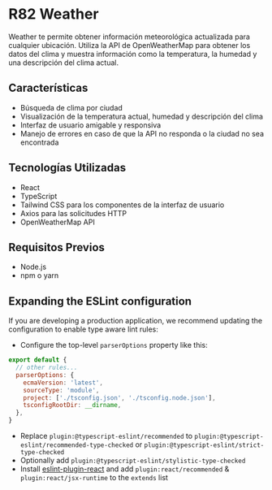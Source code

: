 # R82 Weather

Weather te permite obtener información meteorológica actualizada para cualquier ubicación.
Utiliza la API de OpenWeatherMap para obtener los datos del clima y muestra información como la temperatura, la humedad y una descripción del clima actual.

## Características

- Búsqueda de clima por ciudad
- Visualización de la temperatura actual, humedad y descripción del clima
- Interfaz de usuario amigable y responsiva
- Manejo de errores en caso de que la API no responda o la ciudad no sea encontrada

## Tecnologías Utilizadas

- React
- TypeScript
- Tailwind CSS para los componentes de la interfaz de usuario
- Axios para las solicitudes HTTP
- OpenWeatherMap API

## Requisitos Previos

- Node.js
- npm o yarn

## Expanding the ESLint configuration

If you are developing a production application, we recommend updating the configuration to enable type aware lint rules:

- Configure the top-level `parserOptions` property like this:

```js
export default {
  // other rules...
  parserOptions: {
    ecmaVersion: 'latest',
    sourceType: 'module',
    project: ['./tsconfig.json', './tsconfig.node.json'],
    tsconfigRootDir: __dirname,
  },
}
```

- Replace `plugin:@typescript-eslint/recommended` to `plugin:@typescript-eslint/recommended-type-checked` or `plugin:@typescript-eslint/strict-type-checked`
- Optionally add `plugin:@typescript-eslint/stylistic-type-checked`
- Install [eslint-plugin-react](https://github.com/jsx-eslint/eslint-plugin-react) and add `plugin:react/recommended` & `plugin:react/jsx-runtime` to the `extends` list

